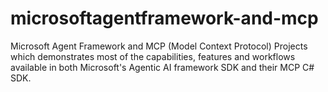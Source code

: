 # microsoftagentframework-and-mcp
Microsoft Agent Framework and MCP (Model Context Protocol) Projects which demonstrates most of the capabilities, features and workflows available in both Microsoft's Agentic AI framework SDK and their MCP C# SDK.
